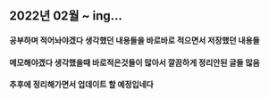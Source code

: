 ## 2022년 02월 ~ ing...
#### 공부하며 적어놔야겠다 생각했던 내용들을 바로바로 적으면서 저장했던 내용들
#### 메모해야겠다 생각했을때 바로적은것들이 많아서 깔끔하게 정리안된 글들 많음
#### 추후에 정리해가면서 업데이트 할 예정입네다